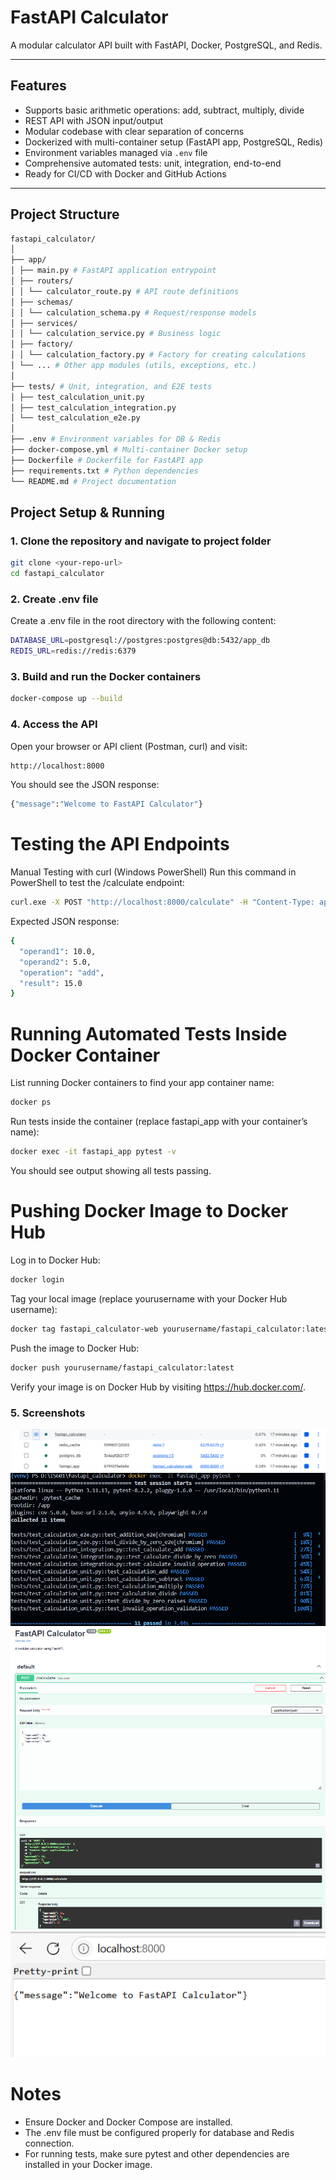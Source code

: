 # FastAPI Calculator

A modular calculator API built with FastAPI, Docker, PostgreSQL, and Redis.

---

## Features

- Supports basic arithmetic operations: add, subtract, multiply, divide
- REST API with JSON input/output
- Modular codebase with clear separation of concerns
- Dockerized with multi-container setup (FastAPI app, PostgreSQL, Redis)
- Environment variables managed via `.env` file
- Comprehensive automated tests: unit, integration, end-to-end
- Ready for CI/CD with Docker and GitHub Actions

---

## Project Structure

```bash
fastapi_calculator/
│
├── app/
│ ├── main.py # FastAPI application entrypoint
│ ├── routers/
│ │ └── calculator_route.py # API route definitions
│ ├── schemas/
│ │ └── calculation_schema.py # Request/response models
│ ├── services/
│ │ └── calculation_service.py # Business logic
│ ├── factory/
│ │ └── calculation_factory.py # Factory for creating calculations
│ └── ... # Other app modules (utils, exceptions, etc.)
│
├── tests/ # Unit, integration, and E2E tests
│ ├── test_calculation_unit.py
│ ├── test_calculation_integration.py
│ └── test_calculation_e2e.py
│
├── .env # Environment variables for DB & Redis
├── docker-compose.yml # Multi-container Docker setup
├── Dockerfile # Dockerfile for FastAPI app
├── requirements.txt # Python dependencies
└── README.md # Project documentation

```
## Project Setup & Running

### 1. Clone the repository and navigate to project folder

```bash
git clone <your-repo-url>
cd fastapi_calculator
```
### 2. Create .env file
Create a .env file in the root directory with the following content:
```bash
DATABASE_URL=postgresql://postgres:postgres@db:5432/app_db
REDIS_URL=redis://redis:6379
```
### 3. Build and run the Docker containers
```bash
docker-compose up --build
```
### 4. Access the API
Open your browser or API client (Postman, curl) and visit:
```bash
http://localhost:8000
```
You should see the JSON response:
```bash
{"message":"Welcome to FastAPI Calculator"}
```
# Testing the API Endpoints
Manual Testing with curl (Windows PowerShell)
Run this command in PowerShell to test the /calculate endpoint:
```bash
curl.exe -X POST "http://localhost:8000/calculate" -H "Content-Type: application/json" -d '{\"operand1\":10,\"operand2\":5,\"operation\":\"add\"}'
```
Expected JSON response:
```bash
{
  "operand1": 10.0,
  "operand2": 5.0,
  "operation": "add",
  "result": 15.0
}
```
# Running Automated Tests Inside Docker Container
List running Docker containers to find your app container name:

```bash
docker ps
```
Run tests inside the container (replace fastapi_app with your container’s name):
```bash
docker exec -it fastapi_app pytest -v
```
You should see output showing all tests passing.

# Pushing Docker Image to Docker Hub
Log in to Docker Hub:
```bash
docker login
```
Tag your local image (replace yourusername with your Docker Hub username):
```bash
docker tag fastapi_calculator-web yourusername/fastapi_calculator:latest
```
Push the image to Docker Hub:
```bash
docker push yourusername/fastapi_calculator:latest
```
Verify your image is on Docker Hub by visiting https://hub.docker.com/.

### 5. Screenshots

![alt text](screenshot/docker_run.png)
![alt text](screenshot/docker_test.png)
![alt text](screenshot/local_127_app.png)
![alt text](screenshot/local_8000.png)

# Notes
- Ensure Docker and Docker Compose are installed.
- The .env file must be configured properly for database and Redis connection.
- For running tests, make sure pytest and other dependencies are installed in your Docker  image.
